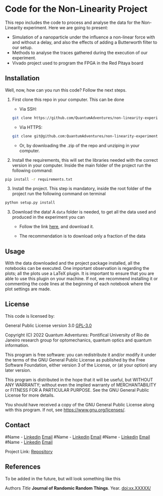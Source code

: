 # Code for the Non-Linearity Project

This repo includes the code to process and analyse the data for the Non-Linearity experiment. Here we are going to present:


* Simulation of a nanoparticle under the influence a non-linear force with and without a delay, and also the effects of adding a Butterworth filter to our setup.
* Methods to analyse the traces gathered during the execution of our experiment.
* Vivado project used to program the FPGA in the Red Pitaya board


## Installation

Well, now, how can you run this code? Follow the next steps.

1. First clone this repo in your computer. This can be done
    * Via SSH:

    ```bash
    git clone https://github.com/QuantumAdventures/non-linearity-experiment.git
    ```

    * Via HTTPS:

    ```bash
    git clone git@github.com:QuantumAdventures/non-linearity-experiment.git
    ```

    * Or, by downloading the .zip of the repo and unziping in your computer.

2. Install the requirements, this will set the libraries needed with the correct version in your computer. Inside the main folder of the project run the following command:

```bash
pip install -r requirements.txt
```

3. Install the project. This step is mandatory, inside the root folder of the project run the following command on terminal



```bash
python setup.py install
```



3. Download the data! A `data` folder is needed, to get all the data used and produced in the experiment you can

    * Follow the link [here](https://drive.google.com/drive/folders/1OXutfn_C_7TzHMjxG4hueFKlQWNWipJT), and download it.

    * The recommendation is to download only a fraction of the data

## Usage

With the data downloaded and the project package installed, all the notebooks can be executed. One important observation is regarding the plots; all the plots use a LaTeX plugin. It is important to ensure that you are able to use this plugin on your machine. If not, we recommend installing it or commenting the code lines at the beginning of each notebook where the plot settings are made.



## License

This code is licensed by:

General Public License version 3.0 [GPL-3.0](https://choosealicense.com/licenses/gpl-3.0/)


Copyright (C) 2022  Quantum Adventures: Pontifical University of Rio de Janeiro
research group for optomechanics, quantum optics and quantum information.

This program is free software: you can redistribute it and/or modify
it under the terms of the GNU General Public License as published by
the Free Software Foundation, either version 3 of the License, or
(at your option) any later version.

This program is distributed in the hope that it will be useful,
but WITHOUT ANY WARRANTY; without even the implied warranty of
MERCHANTABILITY or FITNESS FOR A PARTICULAR PURPOSE.  See the
GNU General Public License for more details.

You should have received a copy of the GNU General Public License
along with this program.  If not, see <https://www.gnu.org/licenses/>.

## Contact

#Name - [Linkedin](https://www.linkedin.com/in) [Email](email)
#Name - [Linkedin](https://www.linkedin.com/in) [Email](email)
#Name - [Linkedin](https://www.linkedin.com/in) [Email](email)
#Name - [Linkedin](https://www.linkedin.com/in) [Email](email)


Project Link: [Repository](https://github.com/QuantumAdventures/optical-bottle-beam)

## References

To be added in the future, but will look something like this

Authors *Title* **Journal of Randomic Random Things**. Year.
[doi:xx.XXXXX/](doi:xx.XXXX/)